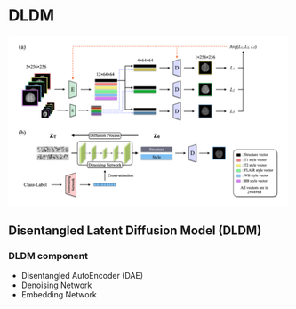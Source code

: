 # DLDM
<p align="center">
 <img width="900" src="https://github.com/Yoonho-Na/DLDM/blob/main/figures/main_figure_bg.png?raw=true">
</p>

## Disentangled Latent Diffusion Model (DLDM)

### DLDM component
* Disentangled AutoEncoder (DAE)
* Denoising Network
* Embedding Network
